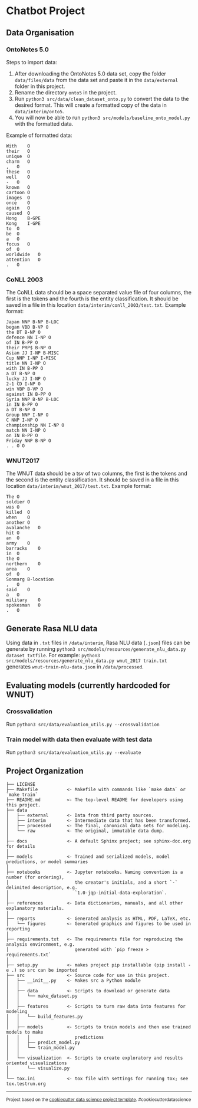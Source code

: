 # Chatbot Project

## Data Organisation

### OntoNotes 5.0

Steps to import data:
1. After downloading the OntoNotes 5.0 data set, copy the folder `data/files/data` from the data set and paste it in the `data/external` folder in this project.
2. Rename the directory `onto5` in the project.
3. Run `python3 src/data/clean_dataset_onto.py` to convert the data to the desired format. This will create a formatted copy of the data in `data/interim/onto5`.
4. You will now be able to run `python3 src/models/baseline_onto_model.py` with the formatted data.

Example of formatted data:

```
With	O
their	O
unique	O
charm	O
,	O
these	O
well	O
-	O
known	O
cartoon	O
images	O
once	O
again	O
caused	O
Hong	B-GPE
Kong	I-GPE
to	O
be	O
a	O
focus	O
of	O
worldwide	O
attention	O
.	O
```

### CoNLL 2003

The CoNLL data should be a space separated value file of four columns, the first is the tokens and the fourth is the entity classification. It should be saved in a file in this location `data/interim/conll_2003/test.txt`. Example format:

```
Japan NNP B-NP B-LOC
began VBD B-VP O
the DT B-NP O
defence NN I-NP O
of IN B-PP O
their PRP$ B-NP O
Asian JJ I-NP B-MISC
Cup NNP I-NP I-MISC
title NN I-NP O
with IN B-PP O
a DT B-NP O
lucky JJ I-NP O
2-1 CD I-NP O
win VBP B-VP O
against IN B-PP O
Syria NNP B-NP B-LOC
in IN B-PP O
a DT B-NP O
Group NNP I-NP O
C NNP I-NP O
championship NN I-NP O
match NN I-NP O
on IN B-PP O
Friday NNP B-NP O
. . O O
```

### WNUT2017

The WNUT data should be a tsv of two columns, the first is the tokens and the second is the entity classification. It should be saved in a file in this location `data/interim/wnut_2017/test.txt`. Example format:

```
The	O
soldier	O
was	O
killed	O
when	O
another	O
avalanche	O
hit	O
an	O
army	O
barracks	O
in	O
the	O
northern	O
area	O
of	O
Sonmarg	B-location
,	O
said	O
a	O
military	O
spokesman	O
.	O
```

## Generate Rasa NLU data
Using data in `.txt` files in `/data/interim`, Rasa NLU data (`.json`) files can be generate by running `python3 src/models/resources/generate_nlu_data.py dataset txtfile`. For example: `python3 src/models/resources/generate_nlu_data.py wnut_2017 train.txt` generates `wnut-train-nlu-data.json` in `/data/processed`.

## Evaluating models (currently hardcoded for WNUT)
### Crossvalidation
Run `python3 src/data/evaluation_utils.py --crossvalidation`

### Train model with data then evaluate with test data
Run `python3 src/data/evaluation_utils.py --evaluate`

Project Organization
------------

    ├── LICENSE
    ├── Makefile           <- Makefile with commands like `make data` or `make train`
    ├── README.md          <- The top-level README for developers using this project.
    ├── data
    │   ├── external       <- Data from third party sources.
    │   ├── interim        <- Intermediate data that has been transformed.
    │   ├── processed      <- The final, canonical data sets for modeling.
    │   └── raw            <- The original, immutable data dump.
    │
    ├── docs               <- A default Sphinx project; see sphinx-doc.org for details
    │
    ├── models             <- Trained and serialized models, model predictions, or model summaries
    │
    ├── notebooks          <- Jupyter notebooks. Naming convention is a number (for ordering),
    │                         the creator's initials, and a short `-` delimited description, e.g.
    │                         `1.0-jqp-initial-data-exploration`.
    │
    ├── references         <- Data dictionaries, manuals, and all other explanatory materials.
    │
    ├── reports            <- Generated analysis as HTML, PDF, LaTeX, etc.
    │   └── figures        <- Generated graphics and figures to be used in reporting
    │
    ├── requirements.txt   <- The requirements file for reproducing the analysis environment, e.g.
    │                         generated with `pip freeze > requirements.txt`
    │
    ├── setup.py           <- makes project pip installable (pip install -e .) so src can be imported
    ├── src                <- Source code for use in this project.
    │   ├── __init__.py    <- Makes src a Python module
    │   │
    │   ├── data           <- Scripts to download or generate data
    │   │   └── make_dataset.py
    │   │
    │   ├── features       <- Scripts to turn raw data into features for modeling
    │   │   └── build_features.py
    │   │
    │   ├── models         <- Scripts to train models and then use trained models to make
    │   │   │                 predictions
    │   │   ├── predict_model.py
    │   │   └── train_model.py
    │   │
    │   └── visualization  <- Scripts to create exploratory and results oriented visualizations
    │       └── visualize.py
    │
    └── tox.ini            <- tox file with settings for running tox; see tox.testrun.org


--------

<p><small>Project based on the <a target="_blank" href="https://drivendata.github.io/cookiecutter-data-science/">cookiecutter data science project template</a>. #cookiecutterdatascience</small></p>
